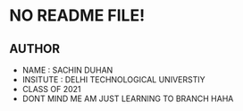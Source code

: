 # NO README FILE!


## AUTHOR
- NAME : SACHIN DUHAN
- INSITUTE : DELHI TECHNOLOGICAL UNIVERSTIY
- CLASS OF 2021
- DONT MIND ME AM JUST LEARNING TO BRANCH HAHA